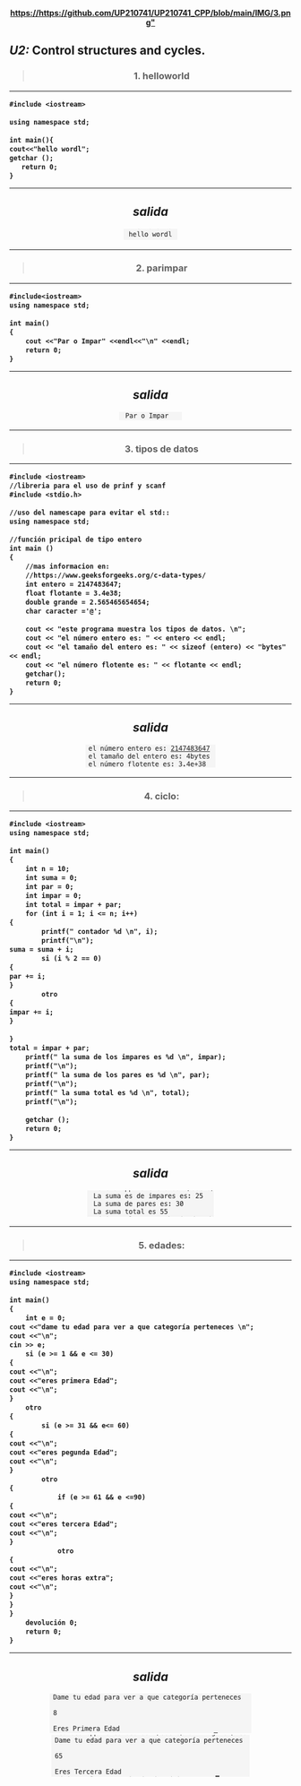 <b><p align="middle"> <https://https://github.com/UP210741/UP210741_CPP/blob/main/IMG/3.png"> <p><b>

## ***U2:*** Control structures and cycles.


<center>

> ### 1. helloworld 

</center>

 ___
 ```
#include <iostream>

using namespace std; 

int main(){
cout<<"hello wordl";
getchar ();
    return 0;
}

```
---

<center>

 *salida*
---

<img src="https://github.com/UP210741/UP210741_CPP/blob/main/IMG/hello.png">

---

</center>

<center>

> ### 2. parimpar 

</center>

___
```
#include<iostream>
using namespace std;

int main()
{
    cout <<"Par o Impar" <<endl<<"\n" <<endl;
    return 0;
}

```
___

<center>

<center>

 *salida*
---

<img src="https://github.com/UP210741/UP210741_CPP/blob/main/IMG/pi.png">

---

</center>

> ### 3. tipos de datos 

</center>


___
```
#include <iostream> 
//libreria para el uso de prinf y scanf 
#include <stdio.h>

//uso del namescape para evitar el std:: 
using namespace std; 

//función pricipal de tipo entero 
int main ()
{ 
    //mas informacion en: 
    //https://www.geeksforgeeks.org/c-data-types/
    int entero = 2147483647; 
    float flotante = 3.4e38; 
    double grande = 2.565465654654;
    char caracter ='@';

    cout << "este programa muestra los tipos de datos. \n"; 
    cout << "el número entero es: " << entero << endl; 
    cout << "el tamaño del entero es: " << sizeof (entero) << "bytes" << endl; 
    cout << "el número flotente es: " << flotante << endl; 
    getchar(); 
    return 0; 
} 

```
___

<center>

<center>

 *salida*
---

<img src="https://github.com/UP210741/UP210741_CPP/blob/main/IMG/td.png">

---

</center>

> ### 4. ciclo:
> 
</center>

___
```
#include <iostream>
using namespace std;

int main()
{
    int n = 10;
    int suma = 0;
    int par = 0;
    int impar = 0;
    int total = impar + par;
    for (int i = 1; i <= n; i++)
{
        printf(" contador %d \n", i);
        printf("\n");
suma = suma + i;
        si (i % 2 == 0)
{
par += i;
}
        otro
{
impar += i;
}

}
total = impar + par;
    printf(" la suma de los impares es %d \n", impar);
    printf("\n");
    printf(" la suma de los pares es %d \n", par);
    printf("\n");
    printf(" la suma total es %d \n", total);
    printf("\n");

    getchar ();
    return 0;
}

```
---

<center>

 *salida*
---

<img src="https://github.com/UP210741/UP210741_CPP/blob/main/IMG/ciclo.png">

---
> ### 5. edades: 

</center>

___
```
#include <iostream>
using namespace std;

int main()
{
    int e = 0;
cout <<"dame tu edad para ver a que categoría perteneces \n";
cout <<"\n";
cin >> e;
    si (e >= 1 && e <= 30)
{
cout <<"\n";
cout <<"eres primera Edad";
cout <<"\n";
}
    otro 
{
        si (e >= 31 && e<= 60)
{
cout <<"\n";
cout <<"eres pegunda Edad";
cout <<"\n";
}
        otro 
{
            if (e >= 61 && e <=90)
{
cout <<"\n";
cout <<"eres tercera Edad";
cout <<"\n";
}
            otro 
{
cout <<"\n";
cout <<"eres horas extra";
cout <<"\n";
}
}
}
    devolución 0;
    return 0;
}

```
___

<center>

 *salida*
---

<img src="https://github.com/UP210741/UP210741_CPP/blob/main/IMG/e1.png">
<img src="https://github.com/UP210741/UP210741_CPP/blob/main/IMG/e2.png">
